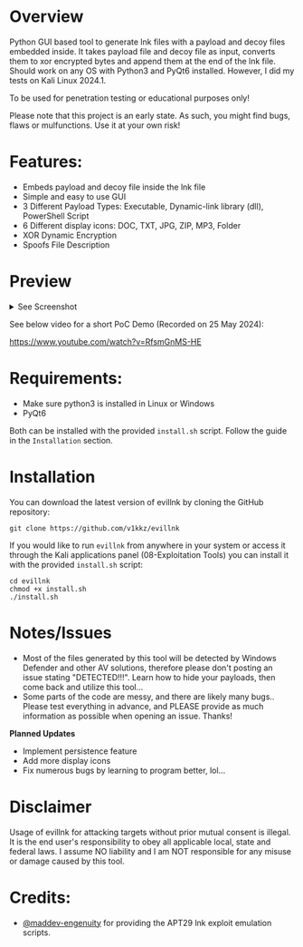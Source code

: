 # Overview
Python GUI based tool to generate lnk files with a payload and decoy files embedded inside. It takes payload file and decoy file as input, converts them to xor encrypted bytes and append them at the end of the lnk file. Should work on any OS with Python3 and PyQt6 installed. However, I did my tests on Kali Linux 2024.1. 

To be used for penetration testing or educational purposes only!

Please note that this project is an early state. As such, you might find bugs, flaws or mulfunctions.
Use it at your own risk!

# Features:
- Embeds payload and decoy file inside the lnk file
- Simple and easy to use GUI
- 3 Different Payload Types: Executable, Dynamic-link library (dll), PowerShell Script
- 6 Different display icons: DOC, TXT, JPG, ZIP, MP3, Folder
- XOR Dynamic Encryption
- Spoofs File Description

# Preview
<details>
  <summary>See Screenshot</summary>

![alt text](https://github.com/v1kkz/evillnk/blob/main/img/screenshot.png)
</details>

See below video for a short PoC Demo (Recorded on 25 May 2024):

https://www.youtube.com/watch?v=RfsmGnMS-HE

# Requirements:
- Make sure python3 is installed in Linux or Windows
- PyQt6

Both can be installed with the provided `install.sh` script. Follow the guide in the `Installation` section.

# Installation
You can download the latest version of evillnk by cloning the GitHub repository:
```
git clone https://github.com/v1kkz/evillnk
```

If you would like to run `evillnk` from anywhere in your system or access it through the Kali applications panel (08-Exploitation Tools) you can install it with the provided `install.sh` script:
```
cd evillnk
chmod +x install.sh
./install.sh
```

# Notes/Issues
- Most of the files generated by this tool will be detected by Windows Defender and other AV solutions, therefore please don't posting an issue stating "DETECTED!!!". Learn how to hide your payloads, then come back and utilize this tool...
- Some parts of the code are messy, and there are likely many bugs.. Please test everything in advance, and PLEASE provide as much information as possible when opening an issue. Thanks!

**Planned Updates**
- Implement persistence feature
- Add more display icons
- Fix numerous bugs by learning to program better, lol...

# Disclaimer
Usage of evillnk for attacking targets without prior mutual consent is illegal.
It is the end user's responsibility to obey all applicable local, state and federal laws.
I assume NO liability and I am NOT responsible for any misuse or damage caused by this tool.

# Credits:
* [@maddev-engenuity](https://mitre-engenuity.org/) for providing the APT29 lnk exploit emulation scripts.
